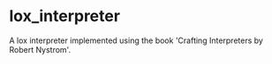 # lox_interpreter
A lox interpreter implemented using the book 'Crafting Interpreters by Robert Nystrom'.
